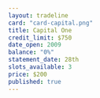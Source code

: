 ```yaml
---
layout: tradeline
card: "card-capital.png"
title: Capital One
credit_limit: $750
date_open: 2009
balance: "0%"
statement_date: 28th
slots_available: 3
price: $200
published: true
---
```


